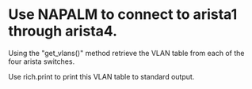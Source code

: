 # Use NAPALM to connect to arista1 through arista4.

Using the "get_vlans()" method retrieve the VLAN table from each of the four
arista switches.

Use rich.print to print this VLAN table to standard output.

